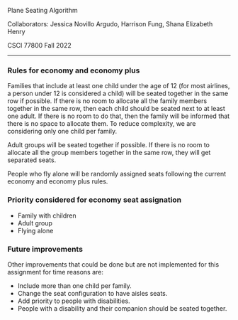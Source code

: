 Plane Seating Algorithm

Collaborators: Jessica Novillo Argudo, Harrison Fung, Shana Elizabeth Henry

CSCI 77800 Fall 2022
___

### Rules for economy and economy plus
Families that include at least one child under the age of 12 (for most airlines, a person under 12 is considered a child) will be seated together in the same row if possible. If there is no room to allocate all the family members together in the same row, then each child should be seated next to at least one adult. If there is no room to do that, then the family will be informed that there is no space to allocate them. To reduce complexity, we are considering only one child per family.

Adult groups will be seated together if possible. If there is no room to allocate all the group members together in the same row, they will get separated seats.

People who fly alone will be randomly assigned seats following the current economy and economy plus rules.

### Priority considered for economy seat assignation 
* Family with children
* Adult group
* Flying alone

### Future improvements
Other improvements that could be done but are not implemented for this assignment for time reasons are:

- Include more than one child per family.
- Change the seat configuration to have aisles seats.
- Add priority to people with disabilities.
- People with a disability and their companion should be seated together.

